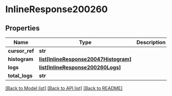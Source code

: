 # InlineResponse200260

## Properties
Name | Type | Description | Notes
------------ | ------------- | ------------- | -------------
**cursor_ref** | **str** |  | [optional] 
**histogram** | [**list[InlineResponse20047Histogram]**](InlineResponse20047Histogram.md) |  | [optional] 
**logs** | [**list[InlineResponse200260Logs]**](InlineResponse200260Logs.md) |  | [optional] 
**total_logs** | **str** |  | [optional] 

[[Back to Model list]](../README.md#documentation-for-models) [[Back to API list]](../README.md#documentation-for-api-endpoints) [[Back to README]](../README.md)

